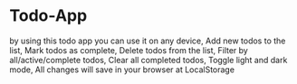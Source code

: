 # Todo-App
by using this todo app you can use it on any device, Add new todos to the list, Mark todos as complete, Delete todos from the list, Filter by all/active/complete todos, Clear all completed todos, Toggle light and dark mode, All changes will save in your browser at LocalStorage
